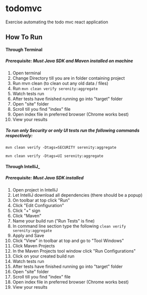 # todomvc
Exercise automating the todo mvc react application

## How To Run

#### Through Terminal 
##### Prerequisite: Must Java SDK and Maven installed on machine



1. Open terminal
2. Change Directory till you are in folder containing project
3. Run mvn clean (to clean out any old data / files)
4. Run `mvn clean verify serenity:aggregate`
5. Watch tests run
6. After tests have finished running go into "target" folder
7. Open "site" folder
8. Scroll till you find "index" file
9. Open index file in preferred browser (Chrome works best)
10. View your results

##### To run only Security or only UI tests run the following commands respectively:
`mvn clean verify -Dtags=SECURITY serenity:aggregate`

`mvn clean verify -Dtags=UI serenity:aggregate`

#### Through IntelliJ_ 
##### Prerequisite: Must Java SDK installed

1. Open project in IntelliJ
2. Let IntelliJ download all dependencies (there should be a popup)
3. On toolbar at top click "Run"
4. Click "Edit Configuration"
5. Click "+" sign
6. Click "Maven"
7. Name your build run ("Run Tests" is fine)
8. In command line section type the following 
`clean verify serenity:aggregate`
9. Apply and Save
10. Click "View" in toolbar at top and go to "Tool Windows"
11. Click Maven Projects
12. In the Maven Projects tool window click "Run Configurations"
13. Click on your created build run
14. Watch tests run
15. After tests have finished running go into "target" folder
16. Open "site" folder
17. Scroll till you find "index" file
18. Open index file in preferred browser (Chrome works best)
19. View your results